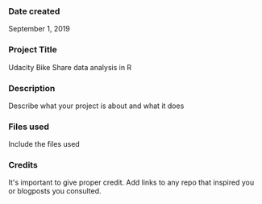 ### Date created
September 1, 2019

### Project Title
Udacity Bike Share data analysis in R

### Description
Describe what your project is about and what it does

### Files used
Include the files used

### Credits
It's important to give proper credit. Add links to any repo that inspired you or blogposts you consulted.

